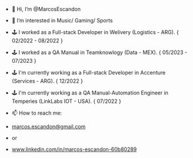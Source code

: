 - 👋 Hi, I’m @MarcosEscandon
- 👀 I’m interested in Music/ Gaming/ Sports

- 🕹  I worked as a Full-stack Developer in Welivery (Logistics - ARG). { 02/2022 - 08/2022 }
- 🕹  I worked as a QA Manual in Teamknowlogy (Data - MEX). { 05/2023 - 07/2023 }
- 🕹  I'm currently working as a Full-stack Developer in Accenture (Services - ARG). { 12/2022 }
- 🕹  I'm currently working as a QA Manual-Automation Engineer in Temperies (LinkLabs IOT - USA).  { 07/2022 }

- 📫 How to reach me:
- marcos.escandon@gmail.com 
- or
- www.linkedin.com/in/marcos-escandon-60b80289

<!---
MarcosEscandon/MarcosEscandon is a ✨ special ✨ repository because its `README.md` (this file) appears on your GitHub profile.
You can click the Preview link to take a look at your changes.
--->
